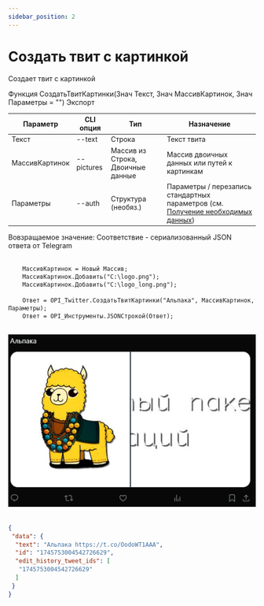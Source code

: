 ```yaml
---
sidebar_position: 2
---
```


# Создать твит с картинкой
Создает твит с картинкой


Функция СоздатьТвитКартинки(Знач Текст, Знач МассивКартинок, Знач Параметры = "") Экспорт

  | Параметр | CLI опция | Тип | Назначение |
  |-|-|-|-|
  | Текст | --text | Строка | Текст твита |
  | МассивКартинок | --pictures | Массив из Строка, Двоичные данные | Массив двоичных данных или путей к картинкам |
  | Параметры | --auth | Структура (необяз.) | Параметры / перезапись стандартных параметров (см. [Получение необходимых данных](../)) |
  
  Вовзращаемое значение: Соответствие - сериализованный JSON ответа от Telegram


```bsl title="Пример кода"
	
	МассивКартинок = Новый Массив;
	МассивКартинок.Добавить("C:\logo.png");
	МассивКартинок.Добавить("C:\logo_long.png");

	Ответ = OPI_Twitter.СоздатьТвитКартинки("Альпака", МассивКартинок, Параметры);
	Ответ = OPI_Инструменты.JSONСтрокой(Ответ);
	
```

![Результат](img/6.png)

```json title="Результат"

{
 "data": {
  "text": "Альпака https://t.co/OodoWT1AAA",
  "id": "1745753004542726629",
  "edit_history_tweet_ids": [
   "1745753004542726629"
  ]
 }
}

```

